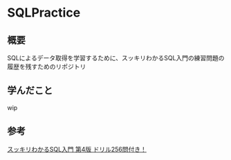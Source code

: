 # SQLPractice
## 概要
SQLによるデータ取得を学習するために、スッキリわかるSQL入門の練習問題の履歴を残すためのリポジトリ

## 学んだこと
wip

## 参考
[スッキリわかるSQL入門 第4版 ドリル256問付き！](https://book.impress.co.jp/books/1123101107)
